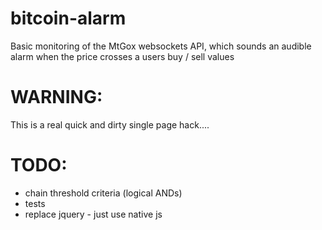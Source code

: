 bitcoin-alarm
=============

Basic monitoring of the MtGox websockets API, which sounds an audible alarm when the price crosses a users buy / sell values

WARNING:
========
This is a real quick and dirty single page hack....

TODO:
========
 - chain threshold criteria (logical ANDs)
 - tests
 - replace jquery - just use native js
